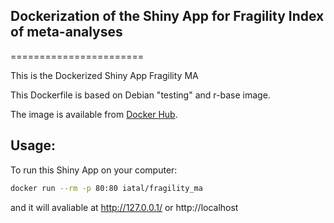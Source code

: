 ## Dockerization of the Shiny App for Fragility Index of meta-analyses
=======================

This is the Dockerized Shiny App Fragility MA

This Dockerfile is based on Debian "testing" and r-base image.

The image is available from [Docker Hub](https://hub.docker.com/r/iatal/fragility_ma/).

## Usage:

To run this Shiny App on your computer:

```sh
docker run --rm -p 80:80 iatal/fragility_ma
```

and it will avaliable at http://127.0.0.1/ or http://localhost

